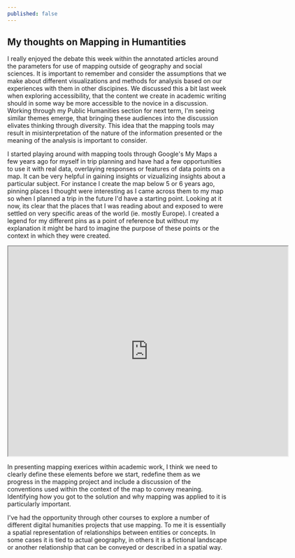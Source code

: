 ```yaml
---
published: false
---
```

## My thoughts on Mapping in Humantities

I really enjoyed the debate this week within the annotated articles around the parameters for use of mapping outside of geography and social sciences. It is important to remember and consider the assumptions that we make about different visualizations and methods for analysis based on our experiences with them in other discipines. We discussed this a bit last week when exploring accessibility, that the content we create in academic writing should in some way be more accessible to the novice in a discussion. Working through my Public Humanities section for next term, I'm seeing similar themes emerge, that bringing these audiences into the discussion elivates thinking through diversity. This idea that the mapping tools may result in misinterpretation of the nature of the information presented or the meaning of the analysis is important to consider. 

I started playing around with mapping tools through Google's My Maps a few years ago for myself in trip planning and have had a few opportunities to use it with real data, overlaying responses or features of data points on a map. It can be very helpful in gaining insights or vizualizing insights about a particular subject. For instance I create the map below 5 or 6 years ago, pinning places I thought were interesting as I came across them to my map so when I planned a trip in the future I'd have a starting point. Looking at it now, its clear that the places that I was reading about and exposed to were settled on very specific areas of the world (ie. mostly Europe). I created a legend for my different pins as a point of reference but without my explanation it might be hard to imagine the purpose of these points or the context in which they were created. 

<iframe src="https://www.google.com/maps/d/u/0/embed?mid=1rVYFWkprU6a6DfcRzV1mGyenCqM" width="640" height="480"></iframe>

In presenting mapping exerices within academic work, I think we need to clearly define these elements before we start, redefine them as we progress in the mapping project and include a discussion of the conventions used within the context of the map to convey meaning. Identifying how you got to the solution and why mapping was applied to it is particularly important. 

I've had the opportunity through other courses to explore a number of different digital humanities projects that use mapping. To me it is essentially a spatial representation of relationships between entities or concepts. In some cases it is tied to actual geography, in others it is a fictional landscape or another relationship that can be conveyed or described in a spatial way. 
